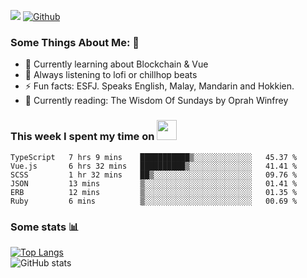 ![](https://visitor-badge.laobi.icu/badge?page_id=seanho96.seanho96)
[![Github](https://img.shields.io/github/followers/seanho96?label=Follow&style=social)](https://github.com/seanho96)

### Some Things About Me: 👋
- 🌱 Currently learning about Blockchain & Vue
- :musical_note: Always listening to lofi or chillhop beats
- :zap: Fun facts: ESFJ. Speaks English, Malay, Mandarin and Hokkien.
- :book: Currently reading: The Wisdom Of Sundays by Oprah Winfrey

### This week I spent my time on <img src="https://media.giphy.com/media/SvQzkTQb3ZwKcj1QTO/giphy.gif" width="32">

<!--START_SECTION:waka-->

```text
TypeScript   7 hrs 9 mins    ███████████▒░░░░░░░░░░░░░   45.37 %
Vue.js       6 hrs 32 mins   ██████████▒░░░░░░░░░░░░░░   41.41 %
SCSS         1 hr 32 mins    ██▒░░░░░░░░░░░░░░░░░░░░░░   09.76 %
JSON         13 mins         ▒░░░░░░░░░░░░░░░░░░░░░░░░   01.41 %
ERB          12 mins         ▒░░░░░░░░░░░░░░░░░░░░░░░░   01.35 %
Ruby         6 mins          ▒░░░░░░░░░░░░░░░░░░░░░░░░   00.69 %
```

<!--END_SECTION:waka-->

### Some stats 📊

[![Top Langs](https://github-readme-stats.vercel.app/api/top-langs/?username=seanho96&layout=compact&theme=graywhite)](https://github.com/anuraghazra/github-readme-stats)
<br/>
![GitHub stats](https://github-readme-stats.vercel.app/api?username=seanho96&show_icons=true&theme=graywhite)

